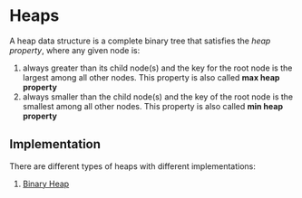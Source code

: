 # Heaps

A heap data structure is a complete binary tree that satisfies the *heap property*, where any given node is:

1. always greater than its child node(s) and the key for the root node is the largest among all other nodes. This
   property is also called **max heap property**
2. always smaller than the child node(s) and the key of the root node is the smallest among all other nodes. This
   property is also called **min heap property**

## Implementation

There are different types of heaps with different implementations:

1. [Binary Heap](./binary)
